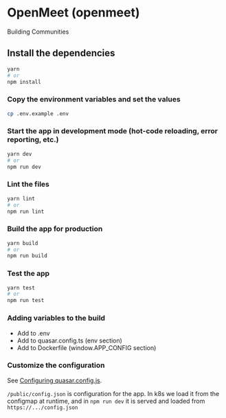 # OpenMeet (openmeet)

Building Communities

## Install the dependencies
```bash
yarn
# or
npm install
```

### Copy the environment variables and set the values
```bash
cp .env.example .env
```

### Start the app in development mode (hot-code reloading, error reporting, etc.)
```bash
yarn dev
# or
npm run dev
```


### Lint the files
```bash
yarn lint
# or
npm run lint
```



### Build the app for production
```bash
yarn build
# or
npm run build
```

### Test the app
```bash
yarn test
# or
npm run test
```

### Adding variables to the build
  - Add to .env
  - Add to quasar.config.ts (env section)
  - Add to Dockerfile (window.APP_CONFIG section)


### Customize the configuration
See [Configuring quasar.config.js](https://v2.quasar.dev/quasar-cli-vite/quasar-config-js).

`/public/config.json` is configuration for the app.  In k8s we load it from the configmap at runtime, and in `npm run dev` it is served and loaded from `https://.../config.json`
